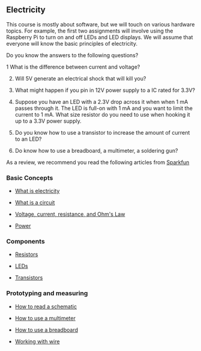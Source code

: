 
## Electricity

This course is mostly about software, but we will touch on various hardware topics. For example, the first two assignments will involve using the Raspberry Pi to turn on and off LEDs and LED displays. We will assume that everyone will know the basic principles of electricity.

Do you know the answers to the following questions?

1 What is the difference between current and voltage?

2. Will 5V generate an electrical shock that will kill you?

3. What might happen if you pin in 12V power supply to a IC rated for 3.3V?

4. Suppose you have an LED with a 2.3V drop across it when
when 1 mA passes through it. The LED is full-on with 1 mA
and you want to limit the current to 1 mA. 
What size resistor do you
need to use when hooking it up to a 3.3V power supply.

5. Do you know how to use a transistor to increase the amount
of current to an LED?

6. Do know how to use a breadboard, a multimeter, a soldering gun?

As a review, 
we recommend you read the following articles from [Sparkfun](https://www.sparkfun.com)

### Basic Concepts

* [What is electricity](https://learn.sparkfun.com/tutorials/what-is-electricity)

* [What is a circuit](https://learn.sparkfun.com/tutorials/what-is-a-circuit)

* [Voltage, current, resistance, and Ohm's Law](https://learn.sparkfun.com/tutorials/voltage-current-resistance-and-ohms-law)

* [Power](https://learn.sparkfun.com/tutorials/electric-power)

### Components

* [Resistors](https://learn.sparkfun.com/tutorials/resistors)

* [LEDs](https://learn.sparkfun.com/tutorials/light-emitting-diodes-leds)

* [Transistors](https://learn.sparkfun.com/tutorials/transistors)

### Prototyping and measuring

* [How to read a schematic](https://learn.sparkfun.com/tutorials/how-to-read-a-schematic)

* [How to use a multimeter](https://learn.sparkfun.com/tutorials/how-to-use-a-multimeter)

* [How to use a breadboard](https://learn.sparkfun.com/tutorials/how-to-use-a-breadboard)

* [Working with wire](https://learn.sparkfun.com/tutorials/working-with-wire)

